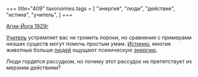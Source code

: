 +++
title="409"
taxonomies.tags = [
 "энергия",
 "люди",
 "действие",
 "истина",
 "учитель",
]
+++

[Агни-Йога 1929г](/agni/1929)

[Учитель](/tags/учитель) устремляет вас не громить пороки, но сравнения с примерами низших существ могут помочь простым умам. [Истинно](/tags/истина), многие животные больше [людей](/tags/люди) ощущают психическую [энергию](/tags/энергия).   

Люди гордятся рассудком, но почему этот рассудок не препятствует их мерзким действиям?